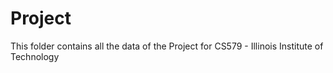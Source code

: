 Project
=======

This folder contains all the data of the Project for CS579 - Illinois Institute of Technology
